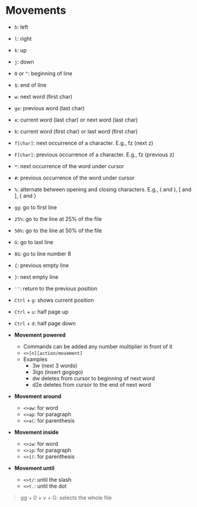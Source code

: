 # Movements

- `h`: left
- `l`: right
- `k`: up
- `j`: down

- `0` or `^`: beginning of line
- `$`: end of line

- `w`: next word (first char)
- `ge`: previous word (last char)
- `e`: current word (last char) or next word (last char)
- `b`: current word (first char) or last word (first char)

- `f[char]`: next occurrence of a character. E.g., fz (next z)
- `F[char]`: previous occurrence of a character. E.g., fz (previous z)

- `*`: next occurrence of the word under cursor
- `#`: previous occurrence of the word under cursor

- `%`: alternate between opening and closing characters. E.g., ( and ), [ and ], { and }

- `gg`: go to first line
- `25%`: go to the line at 25% of the file
- `50%`: go to the line at 50% of the file
- `G`: go to last line
- `8G`: go to line number 8

- `{`: previous empty line
- `}`: next empty line

- `''`: return to the previous position

- `Ctrl` + `g`: shows current position
- `Ctrl` + `u`: half page up
- `Ctrl` + `d`: half page down

- **Movement powered**
  - Commands can be added any number multiplier in front of it
  - `<>[n][action/movement]`
  - Examples
    - 3w (next 3 words)
    - 3igo (insert gogogo)
    - dw deletes from cursor to beginning of next word
    - d2e deletes from cursor to the end of next word

- **Movement around**
  - `<>aw`: for word
  - `<>ap`: for paragraph
  - `<>a(`: for parenthesis

- **Movement inside**
  - `<>iw`: for word
  - `<>ip`: for paragraph
  - `<>i(`: for parenthesis

- **Movement until**
  - `<>t/`: until the slash
  - `<>t.`: until the dot

> gg + 0 + v + G: selects the whole file
